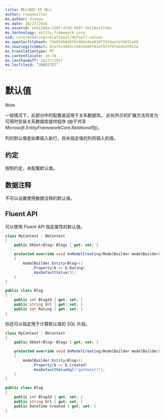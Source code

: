 ```yaml
---
title: 默认值的 EF 核心
author: rowanmiller
ms.author: divega
ms.date: 10/27/2016
ms.assetid: e541366a-130f-47dd-9997-1b110a11febe
ms.technology: entity-framework-core
uid: core/modeling/relational/default-values
ms.openlocfilehash: 73b916b6d9f9c984c8ea010f2319eafa7d031a58
ms.sourcegitcommit: 01a75cd483c1943ddd6f82af971f07abde20912e
ms.translationtype: MT
ms.contentlocale: zh-CN
ms.lasthandoff: 10/27/2017
ms.locfileid: "26052757"
---
```

# <a name="default-values"></a>默认值

> [!NOTE]  
> 一般情况下，此部分中的配置是适用于关系数据库。 此处所示的扩展方法将变为可用时安装关系数据库提供程序 (由于共享*Microsoft.EntityFrameworkCore.Relational*包)。

列的默认值是如果插入新行，但未指定值的列将插入的值。

## <a name="conventions"></a>约定

按照约定，未配置默认值。

## <a name="data-annotations"></a>数据注释

不可以设置使用数据注释的默认值。

## <a name="fluent-api"></a>Fluent API

可以使用 Fluent API 指定属性的默认值。

<!-- [!code-csharp[Main](samples/core/relational/Modeling/FluentAPI/Samples/Relational/DefaultValue.cs?highlight=9)] -->
``` csharp
class MyContext : DbContext
{
    public DbSet<Blog> Blogs { get; set; }

    protected override void OnModelCreating(ModelBuilder modelBuilder)
    {
        modelBuilder.Entity<Blog>()
            .Property(b => b.Rating)
            .HasDefaultValue(3);
    }
}

public class Blog
{
    public int BlogId { get; set; }
    public string Url { get; set; }
    public int Rating { get; set; }
}
```

你还可以指定用于计算默认值的 SQL 片段。

<!-- [!code-csharp[Main](samples/core/relational/Modeling/FluentAPI/Samples/Relational/DefaultValueSql.cs?highlight=9)] -->
``` csharp
class MyContext : DbContext
{
    public DbSet<Blog> Blogs { get; set; }

    protected override void OnModelCreating(ModelBuilder modelBuilder)
    {
        modelBuilder.Entity<Blog>()
            .Property(b => b.Created)
            .HasDefaultValueSql("getdate()");
    }
}

public class Blog
{
    public int BlogId { get; set; }
    public string Url { get; set; }
    public DateTime Created { get; set; }
}
```
